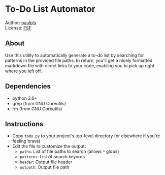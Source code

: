 # To-Do List Automator
Author: [paulpls](https://github.com/paulpls)  
License: [FSF](LICENSE.md)



## About
Use this utility to automatically generate a to-do list by searching for patterns in the provided file paths. In return, you'll get a nicely formatted markdown file with direct links to your code, enabling you to pick up right where you left off.



## Dependencies
- python 3.6+
- grep (from GNU Coreutils)
- rm (from GNU Coreutils)



## Instructions
- Copy `todo.py` to your project's top-level directory (or elsewhere if you're feeling brave)
- Edit the file to customize the output:
  * `paths`: List of file paths to search (allows `*` globs) 
  * `patterns`: List of search keyords
  * `header`: Output file header
  * `outpath`: Output file path



